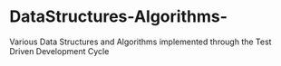 # DataStructures-Algorithms-
Various Data Structures and Algorithms implemented through the Test Driven Development Cycle
